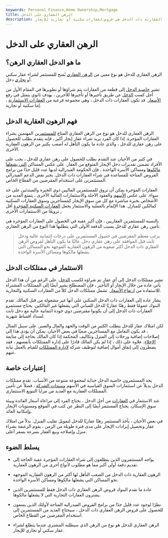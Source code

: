 ```yaml
---
keywords: Personal Finance,Home Ownership,Mortgage
title: الرهن العقاري على الدخل
description: الرهون العقارية ذات الدخل هي قروض لعقارات سكنية أو تجارية للإيجار.
---
```


# الرهن العقاري على الدخل
## ما هو الدخل العقاري الرهن؟

الرهن العقاري للدخل هو نوع معين من [الرهن العقاري](/mortgage) يُمنح للمستثمر لشراء عقار سكني أو [تجاري](/commercial) دخل.

تشير [خاصية الدخل](/income_property) إلى قطعة من العقارات يتم شراؤها أو تطويرها في المقام الأول من أجل كسب [الدخل](/income) عن طريق تأجيرها أو تأجيرها للآخرين ، بهدف ثانوي يتمثل في رفع [الأسعار](/appreciation). قد تكون العقارات ذات الدخل ، وهي مجموعة فرعية من [العقارات الاستثمارية](/investment-property) ، إما سكنية أو تجارية.

## فهم الرهون العقارية الدخل

الرهن العقاري للدخل هو نوع من الرهن العقاري المتاح [للمستثمرين](/investor) المهتمين بشراء العقارات المؤجرة. إذا كان الفرد يريد شراء عقار إيجار أكبر ، فإنه يتقدم بطلب للحصول على رهن عقاري للدخل ، والذي عادة ما يكون التأهل له أصعب بكثير من الرهون العقارية الأخرى.

في كثير من الأحيان عند التقدم بطلب للحصول على رهن عقاري للدخل ، يجب على الأفراد تضمين تقديرات دخل الإيجار المتوقع من العقار. على عكس المساكن [التي يشغلها مالكوها](/owner-occupant) ومساكن الأسرة الواحدة ، فإن الحكومة الفيدرالية لديها عدد قليل جدًا من برامج القروض المتاحة للمساعدة في شراء العقارات ذات الدخل. يجبر نقص الدعم الفيدرالي المستثمرين على استخدام المقرضين من القطاع الخاص.

العقارات المؤجرة يمكن أن تروق للمستثمرين الماليين ذوي الخبرة والمبتدئين على حد سواء. على عكس [الأسهم](/stock) والعقود الآجلة والاستثمارات المالية الأخرى ، يتمتع العديد من الأشخاص بخبرة مباشرة مع كل من سوق الإيجار كمستأجرين وسوق العقارات السكنية كمالكين للمنازل. هذا الإلمام بالعملية والاستثمار يجعل [العقارات السكنية المؤجرة](/residentialrentalproperty) أقل ترويعًا من الاستثمارات الأخرى [.](/residentialrentalproperty)

بالنسبة للمستثمرين العقاريين ، فإن أكبر عقبة في الحصول على العقارات المؤجرة هي تأمين رهن عقاري للدخل بسبب الدفعة الأولى التي يتطلبها هذا النوع من الرهن العقاري.

> يرغب معظم المقرضين في حصول المستثمرين على درجات ائتمانية عالية ودخل ثابت قبل الموافقة على رهن عقاري دخل. غالبًا ما يكون التأهل لقروض الرهن العقاري ذات الدخل أكثر صعوبة من الرهون العقارية الموجهة نحو المساكن التي يشغلها مالكوها ومساكن الأسرة الواحدة.

>

## الاستثمار في ممتلكات الدخل

تشير ممتلكات الدخل إلى أي عقار تم شراؤه لكسب [الدخل](/income). على الرغم من أن هذا الدخل يأتي عادة من خلال الإيجار أو التأجير ، فإن المصطلح يشير أيضًا إلى الممتلكات المشتراة للاستفادة من [ارتفاع الأسعار](/appreciation). تشمل ممتلكات الدخل كلاً من العقارات السكنية والتجارية.

يشار عادة إلى العقارات ذات الدخل السكني على أنها غير مشغولة من قبل المالك. تقدم البنوك عمومًا فقط رهنًا عقاريًا للدخل للمباني التي يشغلها غير المالكين. يحتاج مستثمرو العقارات ذات الدخل إلى أن يكونوا مقترضين ذوي جودة ائتمانية عالية مع دخل ثابت لسداد أقساط شهرية.

لكن امتلاك عقار للدخل يتطلب الكثير من الوقت والجهد والمال والصبر. على سبيل المثال ، قد يكون التعامل مع المستأجرين صعبًا في بعض الأحيان. يمكن أن يؤدي هذا إلى إصلاحات إضافية ورحلات إلى المنزل وتكاليف المحكمة إذا كان المالك بحاجة إلى متابعة [الإخلاء](/eviction). علاوة على ذلك ، إذا لم يكن المالك قادرًا على إدارة الممتلكات بأنفسهم ، فقد يضطرون إلى إنفاق أموال إضافية لتوظيف شركة [لإدارة الممتلكات](/property-management) للقيام بالعمل نيابة عنهم.

## إعتبارات خاصة

يجد المستثمرون خاصية الدخل جذابة لمجموعة متنوعة من الأسباب. تقدم ممتلكات الدخل بديلاً عن استثمارات السوق القياسية في الأسهم [وسندات الشركة](/corporatebond) ، فضلاً عن تأمين الممتلكات العقارية مع العديد من مزايا التنويع الاستثماري.

عند الاستثمار في [العقارات](/realestate) من أجل الدخل ، يحتاج الفرد إلى مراعاة أسعار الفائدة وبيئة سوق الإسكان. يحتاج المستثمر أيضًا إلى النظر عن كثب في الموقع ومستويات الإيجار وإمكانية العائد.

في بعض الأحيان ، يأخذ المستثمر رهنًا عقاريًا للدخل لتمويل تقليب المنزل. بدلاً من امتلاك عقار وتحصيل إيرادات الإيجار على مدى فترة طويلة من الزمن ، يقوم الزعنفة بشراء منزل وإصلاحه وبيع العقار بسرعة بسعر أعلى.

## يسلط الضوء

- يواجه المستثمرون الذين يتطلعون إلى شراء العقارات المؤجرة عقبة الحاجة إلى تقديم دفعة أولى أكبر مما هو مطلوب لأنواع أخرى من الرهون العقارية.

- الرهون العقارية ذات الدخل من الصعب التأهل لها أكثر من الرهون العقارية الموجهة نحو المساكن التي يشغلها مالكوها ومساكن الأسرة الواحدة.

- عادة ما تقدم البنوك قروض الرهن العقاري ذات الدخل فقط للمستثمرين الذين يشترون العقارات التجارية التي لا يشغلها مالكوها.

- نظرًا لوجود عدد قليل جدًا من برامج القروض الفيدرالية المتاحة لأولئك الذين يسعون للحصول على قروض الرهن العقاري ذات الدخل ، سيحتاج العديد من المستثمرين إلى استخدام المقرضين من القطاع الخاص.

- الرهن العقاري للدخل هو نوع من الرهن الذي سيطلبه المشتري عندما يتطلع لشراء عقار سكني أو تجاري للإيجار.

